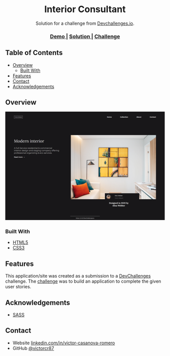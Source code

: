 <!-- Please update value in the {}  -->

<h1 align="center">Interior Consultant</h1>

<div align="center">
   Solution for a challenge from  <a href="http://devchallenges.io" target="_blank">Devchallenges.io</a>.
</div>

<div align="center">
  <h3>
    <a href="https://victorcr87.github.io/interior-consultant-master/">
      Demo
    </a>
    <span> | </span>
    <a href="https://github.com/victorcr87/interior-consultant-master">
      Solution
    </a>
    <span> | </span>
    <a href="https://devchallenges.io/challenges/Jymh2b2FyebRTUljkNcb">
      Challenge
    </a>
  </h3>
</div>

<!-- TABLE OF CONTENTS -->

## Table of Contents

- [Overview](#overview)
  - [Built With](#built-with)
- [Features](#features)
- [Contact](#contact)
- [Acknowledgements](#acknowledgements)

<!-- OVERVIEW -->

## Overview

![screenshot](https://github.com/victorcr87/interior-consultant-master/blob/master/imgs/Screenshot_2021-01-04%20Interior%20Consultant.png)

### Built With

<!-- This section should list any major frameworks that you built your project using. Here are a few examples.-->

- [HTML5](https://developer.mozilla.org/en-US/docs/Web/HTML)
- [CSS3](https://developer.mozilla.org/en-US/docs/Web/CSS)

## Features

<!-- List the features of your application or follow the template. Don't share the figma file here :) -->

This application/site was created as a submission to a [DevChallenges](https://devchallenges.io/challenges) challenge. The [challenge](https://devchallenges.io/challenges/hhmesazsqgKXrTkYkt0U) was to build an application to complete the given user stories.

## Acknowledgements

<!-- This section should list any articles or add-ons/plugins that helps you to complete the project. This is optional but it will help you in the future. For exmpale -->

- [SASS](https://sass-lang.com/)

## Contact

- Website [linkedin.com/in/victor-casanova-romero](https://www.linkedin.com/in/victor-casanova-romero)
- GitHub [@victorcr87](https://github.com/victorcr87)
